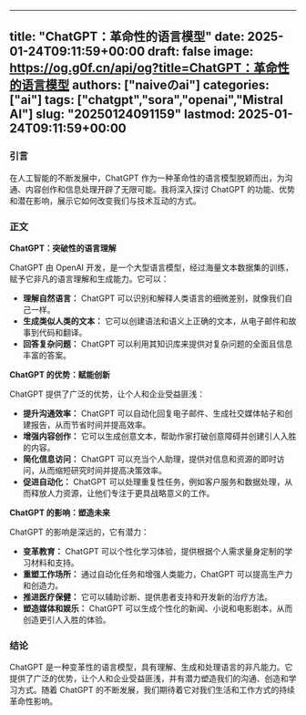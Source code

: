 
---
title: "ChatGPT：革命性的语言模型"
date: 2025-01-24T09:11:59+00:00
draft: false
image: https://og.g0f.cn/api/og?title=ChatGPT：革命性的语言模型
authors: ["naiveのai"]
categories: ["ai"]
tags: ["chatgpt","sora","openai","Mistral AI"]
slug: "20250124091159"
lastmod: 2025-01-24T09:11:59+00:00
---
### 引言

在人工智能的不断发展中，ChatGPT 作为一种革命性的语言模型脱颖而出，为沟通、内容创作和信息处理开辟了无限可能。我将深入探讨 ChatGPT 的功能、优势和潜在影响，展示它如何改变我们与技术互动的方式。

### 正文

**ChatGPT：突破性的语言理解**

ChatGPT 由 OpenAI 开发，是一个大型语言模型，经过海量文本数据集的训练，赋予它非凡的语言理解和生成能力。它可以：

- **理解自然语言：** ChatGPT 可以识别和解释人类语言的细微差别，就像我们自己一样。
- **生成类似人类的文本：** 它可以创建语法和语义上正确的文本，从电子邮件和故事到代码和翻译。
- **回答复杂问题：** ChatGPT 可以利用其知识库来提供对复杂问题的全面且信息丰富的答案。

**ChatGPT 的优势：赋能创新**

ChatGPT 提供了广泛的优势，让个人和企业受益匪浅：

- **提升沟通效率：** ChatGPT 可以自动化回复电子邮件、生成社交媒体帖子和创建报告，从而节省时间并提高效率。
- **增强内容创作：** 它可以生成创意文本，帮助作家打破创意障碍并创建引人入胜的内容。
- **简化信息访问：** ChatGPT 可以充当个人助理，提供对信息和资源的即时访问，从而缩短研究时间并提高决策效率。
- **促进自动化：** ChatGPT 可以处理重复性任务，例如客户服务和数据处理，从而释放人力资源，让他们专注于更具战略意义的工作。

**ChatGPT 的影响：塑造未来**

ChatGPT 的影响是深远的，它有潜力：

- **变革教育：** ChatGPT 可以个性化学习体验，提供根据个人需求量身定制的学习材料和支持。
- **重塑工作场所：** 通过自动化任务和增强人类能力，ChatGPT 可以提高生产力和创造力。
- **推进医疗保健：** 它可以辅助诊断、提供患者支持和开发新的治疗方法。
- **塑造媒体和娱乐：** ChatGPT 可以生成个性化的新闻、小说和电影剧本，从而创造更引人入胜的体验。

### 结论

ChatGPT 是一种变革性的语言模型，具有理解、生成和处理语言的非凡能力。它提供了广泛的优势，让个人和企业受益匪浅，并有潜力塑造我们的沟通、创造和学习方式。随着 ChatGPT 的不断发展，我们期待着它对我们生活和工作方式的持续革命性影响。